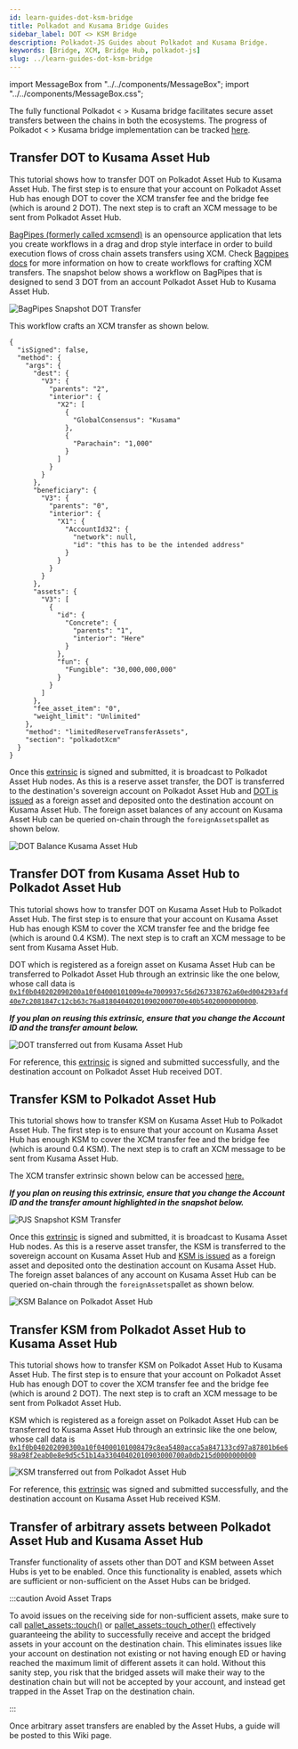 ```yaml
---
id: learn-guides-dot-ksm-bridge
title: Polkadot and Kusama Bridge Guides
sidebar_label: DOT <> KSM Bridge
description: Polkadot-JS Guides about Polkadot and Kusama Bridge.
keywords: [Bridge, XCM, Bridge Hub, polkadot-js]
slug: ../learn-guides-dot-ksm-bridge
---
```


import MessageBox from "../../components/MessageBox"; import "../../components/MessageBox.css";

<MessageBox message="Polkadot-JS is for developers and power users only. If you need help using the Polkadot-JS UI, you can contact the
[Polkadot Support Team](https://support.polkadot.network/support/home). For more user-friendly tools
see the [wallets](./wallets-index), [apps](./apps-index) and [dashboard](./dashboards-index) pages." />

The fully functional Polkadot < > Kusama bridge facilitates secure asset transfers between the
chains in both the ecosystems. The progress of Polkadot < > Kusama bridge implementation can be
tracked [here](https://forum.polkadot.network/t/polkadot-kusama-bridge/2971/1).

## Transfer DOT to Kusama Asset Hub

This tutorial shows how to transfer DOT on Polkadot Asset Hub to Kusama Asset Hub. The first step is
to ensure that your account on Polkadot Asset Hub has enough DOT to cover the XCM transfer fee and
the bridge fee (which is around 2 DOT). The next step is to craft an XCM message to be sent from
Polkadot Asset Hub.

[BagPipes (formerly called xcmsend)](https://xcmsend.com/#/builder) is an opensource application
that lets you create workflows in a drag and drop style interface in order to build execution flows
of cross chain assets transfers using XCM. Check
[Bagpipes docs](https://xcmsend.github.io/workflows/dotksm.html) for more information on how to
create workflows for crafting XCM transfers. The snapshot below shows a workflow on BagPipes that is
designed to send 3 DOT from an account Polkadot Asset Hub to Kusama Asset Hub.

![BagPipes Snapshot DOT Transfer](../assets/bridge-hub/PAH-to-KAH-DOT-transfer.png)

This workflow crafts an XCM transfer as shown below.

```
{
  "isSigned": false,
  "method": {
    "args": {
      "dest": {
        "V3": {
          "parents": "2",
          "interior": {
            "X2": [
              {
                "GlobalConsensus": "Kusama"
              },
              {
                "Parachain": "1,000"
              }
            ]
          }
        }
      },
      "beneficiary": {
        "V3": {
          "parents": "0",
          "interior": {
            "X1": {
              "AccountId32": {
                "network": null,
                "id": "this has to be the intended address"
              }
            }
          }
        }
      },
      "assets": {
        "V3": [
          {
            "id": {
              "Concrete": {
                "parents": "1",
                "interior": "Here"
              }
            },
            "fun": {
              "Fungible": "30,000,000,000"
            }
          }
        ]
      },
      "fee_asset_item": "0",
      "weight_limit": "Unlimited"
    },
    "method": "limitedReserveTransferAssets",
    "section": "polkadotXcm"
  }
}
```

Once this [extrinsic](https://assethub-polkadot.subscan.io/extrinsic/6028374-2) is signed and
submitted, it is broadcast to Polkadot Asset Hub nodes. As this is a reserve asset transfer, the DOT
is transferred to the destination's sovereign account on Polkadot Asset Hub and
[DOT is issued](https://assethub-kusama.subscan.io/extrinsic/6758392-0?event=6758392-1) as a foreign
asset and deposited onto the destination account on Kusama Asset Hub. The foreign asset balances of
any account on Kusama Asset Hub can be queried on-chain through the `foreignAssets`pallet as shown
below.

![DOT Balance Kusama Asset Hub](../assets/bridge-hub/KAH-DOT-Balance.png)

## Transfer DOT from Kusama Asset Hub to Polkadot Asset Hub

This tutorial shows how to transfer DOT on Kusama Asset Hub to Polkadot Asset Hub. The first step is
to ensure that your account on Kusama Asset Hub has enough KSM to cover the XCM transfer fee and the
bridge fee (which is around 0.4 KSM). The next step is to craft an XCM message to be sent from
Kusama Asset Hub.

DOT which is registered as a foreign asset on Kusama Asset Hub can be transferred to Polkadot Asset
Hub through an extrinsic like the one below, whose call data is
[`0x1f0b040202090200a10f04000101009e4e7009937c56d267338762a60ed004293afd40e7c2081847c12cb63c76a818040402010902000700e40b54020000000000`](https://polkadot.js.org/apps/?rpc=wss%3A%2F%2Fkusama-asset-hub-rpc.polkadot.io#/extrinsics/decode/0x1f0b040202090200a10f04000101009e4e7009937c56d267338762a60ed004293afd40e7c2081847c12cb63c76a818040402010902000700e40b54020000000000).

**_If you plan on reusing this extrinsic, ensure that you change the Account ID and the transfer
amount below._**

![DOT transferred out from Kusama Asset Hub](../assets/bridge-hub/KAH-DOT-transfer-PAH.png)

For reference, this [extrinsic](https://assethub-kusama.subscan.io/extrinsic/7015118-2) is signed
and submitted successfully, and the destination account on Polkadot Asset Hub received DOT.

## Transfer KSM to Polkadot Asset Hub

This tutorial shows how to transfer KSM on Kusama Asset Hub to Polkadot Asset Hub. The first step is
to ensure that your account on Kusama Asset Hub has enough KSM to cover the XCM transfer fee and the
bridge fee (which is around 0.4 KSM). The next step is to craft an XCM message to be sent from
Kusama Asset Hub.

The XCM transfer extrinsic shown below can be accessed
[here.](https://polkadot.js.org/apps/?rpc=wss%3A%2F%2Fkusama-asset-hub-rpc.polkadot.io#/extrinsics/decode/0x1f08030202090200a10f03000101008479c8ea5480acca5a847133cd97a87801b6e698a98f2eab0e8e9d5c51b14a33030400010000070088526a740000000000)

**_If you plan on reusing this extrinsic, ensure that you change the Account ID and the transfer
amount highlighted in the snapshot below._**

![PJS Snapshot KSM Transfer](../assets/bridge-hub/KAH-PAH-KSM-Transfer-PJS-Extrinsic.png)

Once this [extrinsic](https://assethub-kusama.subscan.io/extrinsic/6761480-2) is signed and
submitted, it is broadcast to Kusama Asset Hub nodes. As this is a reserve asset transfer, the KSM
is transferred to the sovereign account on Kusama Asset Hub and
[KSM is issued](https://assethub-polkadot.subscan.io/extrinsic/6031467-0?event=6031467-6) as a
foreign asset and deposited onto the destination account on Kusama Asset Hub. The foreign asset
balances of any account on Kusama Asset Hub can be queried on-chain through the
`foreignAssets`pallet as shown below.

![KSM Balance on Polkadot Asset Hub](../assets/bridge-hub/PAH-KSM-Balance.png)

## Transfer KSM from Polkadot Asset Hub to Kusama Asset Hub

This tutorial shows how to transfer KSM on Polkadot Asset Hub to Kusama Asset Hub. The first step is
to ensure that your account on Polkadot Asset Hub has enough DOT to cover the XCM transfer fee and
the bridge fee (which is around 2 DOT). The next step is to craft an XCM message to be sent from
Polkadot Asset Hub.

KSM which is registered as a foreign asset on Polkadot Asset Hub can be transferred to Kusama Asset
Hub through an extrinsic like the one below, whose call data is
[`0x1f0b040202090300a10f04000101008479c8ea5480acca5a847133cd97a87801b6e698a98f2eab0e8e9d5c51b14a33040402010903000700a0db215d0000000000`](https://polkadot.js.org/apps/?rpc=wss%3A%2F%2Fpolkadot-asset-hub-rpc.polkadot.io#/extrinsics/decode/0x1f0b040202090300a10f04000101008479c8ea5480acca5a847133cd97a87801b6e698a98f2eab0e8e9d5c51b14a33040402010903000700a0db215d0000000000)

![KSM transferred out from Polkadot Asset Hub](../assets/bridge-hub/PAH-KSM-Transfer-KAH.png)

For reference, this [extrinsic](https://assethub-polkadot.subscan.io/extrinsic/6303823-2) was signed
and submitted successfully, and the destination account on Kusama Asset Hub received KSM.

## Transfer of arbitrary assets between Polkadot Asset Hub and Kusama Asset Hub

Transfer functionality of assets other than DOT and KSM between Asset Hubs is yet to be enabled.
Once this functionality is enabled, assets which are sufficient or non-sufficient on the Asset Hubs
can be bridged.

:::caution Avoid Asset Traps

To avoid issues on the receiving side for non-sufficient assets, make sure to call
[pallet_assets::touch()](https://github.com/paritytech/polkadot-sdk/blob/0ef37c75401b78b61ed35ce27af8b964da27bb3c/substrate/frame/assets/src/lib.rs#L1531)
or
[pallet_assets::touch_other()](https://github.com/paritytech/polkadot-sdk/blob/0ef37c75401b78b61ed35ce27af8b964da27bb3c/substrate/frame/assets/src/lib.rs#L1616)
effectively guaranteeing the ability to successfully receive and accept the bridged assets in your
account on the destination chain. This eliminates issues like your account on destination not
existing or not having enough ED or having reached the maximum limit of different assets it can
hold. Without this sanity step, you risk that the bridged assets will make their way to the
destination chain but will not be accepted by your account, and instead get trapped in the Asset
Trap on the destination chain.

:::

Once arbitrary asset transfers are enabled by the Asset Hubs, a guide will be posted to this Wiki
page.
